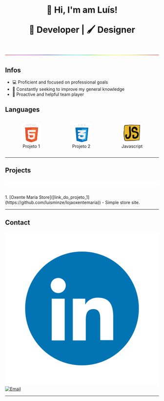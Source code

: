 <h1 align="center">👋 Hi, I'm am Luís! 
<p align="center">
  🔧 Developer | 🖌️ Designer 
</p> 
<p align="center">
<img src="./media/rgbline.gif" width="1000">
  </h1>
</p> 

<h2>Infos</h2>

- 💻 Proficient and focused on professional goals  
- 🧠 Constantly seeking to improve my general knowledge  
- 🤝 Proactive and helpful team player
  
<h2>Languages</h2>

<div style="display: flex; gap: 20px; justify-content: center; flex-wrap: wrap;">

  <!-- Projeto 1 -->
  <figure style="text-align: center;">
      <img src="./media/html.gif" width="64" alt="Projeto 1">
    </a>
    <figcaption>Projeto 1</figcaption>
  </figure>

  <!-- Projeto 2 -->
  <figure style="text-align: center;">
    <a href="link_projeto_2" target="_blank">
      <img src="./media/css.gif" width="64" alt="Projeto 2">
    </a>
    <figcaption>Projeto 2</figcaption>
  </figure>

  <!-- Projeto 3 -->
  <figure style="text-align: center;">
    <a href="link_projeto_3" target="_blank">
      <img src="./media/js.gif" width="64" alt="Projeto 3">
    </a>
    <figcaption>Javascript</figcaption>
  </figure>

</div>


---

<h2>Projects
  <p align="center">
<img src="./media/redline.gif" width="1000">
</p>
</h2>
1. [Oxente Maria Store]([link_do_projeto_1](https://github.com/luisminze/lojaoxentemaria)) - Simple store site.


---
<h2>Contact</h2>

[![LinkedIn](https://github.com/luisminze/luisminze/blob/main/Linkedin.gif)](https://linkedin.com/in/luisminze)  
[![Email](https://img.shields.io/badge/Email-D14836?logo=gmail&logoColor=white)](mailto:luisminze@gmail.com)

---

